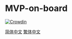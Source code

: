# MVP-on-board

[![Crowdin](https://badges.crowdin.net/mvp-on-board/localized.svg)](https://crowdin.com/project/mvp-on-board)

[简体中文](./zh_Hans)
[繁体中文](./zh_Hant)